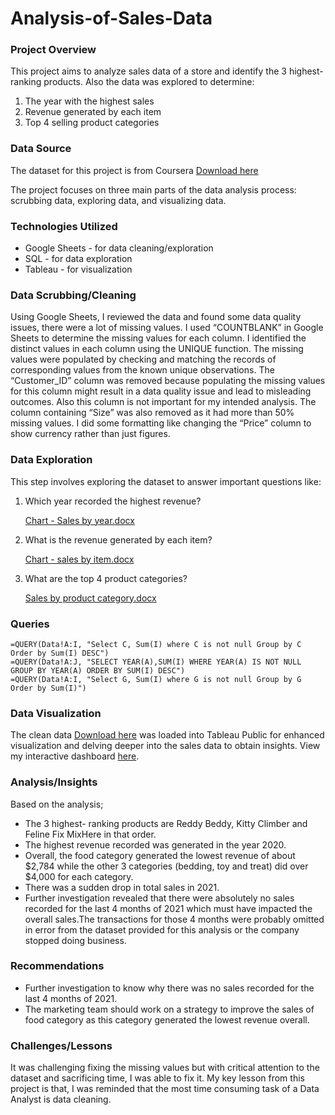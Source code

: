 # Analysis-of-Sales-Data

### Project Overview

This project aims to analyze sales data of a store and identify the 3 highest-ranking products. Also the data was explored to determine:
1. The year with the highest sales
2. Revenue generated by each item
3. Top 4 selling product categories

   
### Data Source

The dataset for this project is from Coursera [Download here]( https://docs.google.com/spreadsheets/d/12zY3h7hLnPdXobnzQYnC0rsS2zKzTQwHNG3boFM7T0M/edit?usp=sharing)
   
The project focuses on three main parts of the data analysis process: scrubbing data, exploring data, and visualizing data.

### Technologies Utilized

- Google Sheets - for data cleaning/exploration
- SQL - for data exploration
- Tableau - for visualization

### Data Scrubbing/Cleaning

Using Google Sheets, I reviewed the data and found some data quality issues, there were a lot of missing values. I used “COUNTBLANK” in Google Sheets to determine the missing values for each column. I identified the distinct values in each column using the UNIQUE function. The missing values were populated by checking and matching the records of corresponding values from the known unique observations. The “Customer_ID” column was removed because populating the missing values for this column might result in a data quality issue and lead to misleading outcomes. Also this column is not important for my intended analysis. The column containing “Size” was also removed as it had more than 50% missing values. I did some formatting like changing  the “Price” column to show currency rather than just figures.

### Data Exploration

This step involves exploring the dataset to answer important questions like:
1. Which year recorded the highest revenue?

   [Chart - Sales by year.docx](https://github.com/TaiJosh/Analysis-of-Sales-Data/files/14581062/Chart.-.Sales.by.year.docx)

2. What is the revenue generated by each item?

   [Chart - sales by item.docx](https://github.com/TaiJosh/Analysis-of-Sales-Data/files/14581066/Chart.-.sales.by.item.docx)

3. What are the top 4 product categories?

   [Sales by product category.docx](https://github.com/TaiJosh/Analysis-of-Sales-Data/files/14581068/Sales.by.product.category.docx)


### Queries
```
=QUERY(Data!A:I, "Select C, Sum(I) where C is not null Group by C Order by Sum(I) DESC")
=QUERY(Data!A:J, "SELECT YEAR(A),SUM(I) WHERE YEAR(A) IS NOT NULL GROUP BY YEAR(A) ORDER BY SUM(I) DESC")
=QUERY(Data!A:I, "Select G, Sum(I) where G is not null Group by G Order by Sum(I)")
```

### Data Visualization

The clean data [Download here]( https://docs.google.com/spreadsheets/d/1yDEeKXQkbAVnSdjUZFudeWqc1eqMkIf1DCZ5JQxa5Rw/edit?usp=sharing) was loaded into Tableau Public for enhanced visualization and delving deeper into the sales data to obtain insights.
View my interactive dashboard [here](https://public.tableau.com/app/profile/taiwo.joshua5521/viz/MostProfitableProductDashboard_17098801980210/MostProfitableProductDashboard?publish=yes).

### Analysis/Insights

Based on the analysis;

- The 3 highest- ranking products are Reddy Beddy, Kitty Climber and Feline Fix MixHere in that order. 
- The highest revenue recorded was generated in the year 2020.
- Overall, the food category generated the lowest revenue of about $2,784 while the other 3 categories (bedding, toy and treat) did over $4,000 for each category. 
- There was a sudden drop in total sales in 2021.
- Further investigation revealed that there were absolutely no sales recorded for the last 4 months of 2021 which must have impacted the overall sales.The transactions for those 4 months were probably omitted in error from the dataset provided for this analysis or the company stopped doing business.

### Recommendations

- Further investigation to know why there was no sales recorded for the last 4 months of 2021.
- The marketing team should work on a strategy to improve the sales of food category as this category generated the lowest revenue overall.

### Challenges/Lessons
It was challenging fixing the missing values but with critical attention to the dataset and sacrificing time, I was able to fix it. My key lesson from this project is that, I was reminded that the most time consuming task of a Data Analyst is data cleaning.



